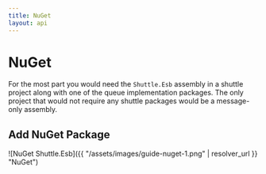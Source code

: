 ```yaml
---
title: NuGet
layout: api
---
```

# NuGet

For the most part you would need the `Shuttle.Esb` assembly in a shuttle project along with one of the queue implementation packages.  The only project that would not require any shuttle packages would be a message-only assembly.

## Add NuGet Package

![NuGet Shuttle.Esb]({{ "/assets/images/guide-nuget-1.png" | resolver_url }} "NuGet")